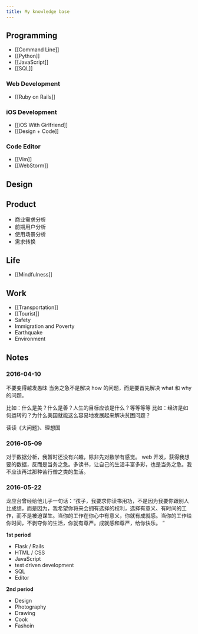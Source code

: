 ```yaml
---
title: My knowledge base
---
```

## Programming

- [[Command Line]]
- [[Python]]
- [[JavaScript]]
- [[SQL]]

### Web Development

- [[Ruby on Rails]]

### iOS Development
- [[iOS With Girlfriend]]
- [[Design + Code]]

### Code Editor

- [[Vim]]
- [[WebStorm]]

## Design

## Product
- 商业需求分析
- 前期用户分析
- 使用场景分析
- 需求转换

## Life

- [[Mindfulness]]


## Work
- [[Transportation]]
- [[Tourist]]
- Safety
- Immigration and Poverty
- Earthquake
- Environment

## Notes

### 2016-04-10
不要变得越发愚昧
当务之急不是解决 how 的问题，而是要首先解决 what 和 why 的问题。

比如：什么是美？什么是善？人生的目标应该是什么？等等等等
比如：经济是如何运转的？为什么美国就能这么容易地发展起来解决贫困问题？

读读《大问题》、理想国

### 2016-05-09
对于数据分析，我暂时还没有兴趣，除非先对数学有感觉。
web 开发，获得我想要的数据，反而是当务之急。多读书，让自己的生活丰富多彩，也是当务之急。我不应该再过那种苦行僧之类的生活。

### 2016-05-22
龙应台曾经给他儿子一句话：“孩子，我要求你读书用功，不是因为我要你跟别人比成绩，而是因为，我希望你将来会拥有选择的权利，选择有意义、有时间的工作，而不是被迫谋生。当你的工作在你心中有意义，你就有成就感。当你的工作给你时间，不剥夺你的生活，你就有尊严。成就感和尊严，给你快乐。 ”

**1st period**

- Flask / Rails
- HTML / CSS
- JavaScript
- test driven development
- SQL
- Editor

**2nd period**

- Design
- Photography
- Drawing
- Cook
- Fashoin
